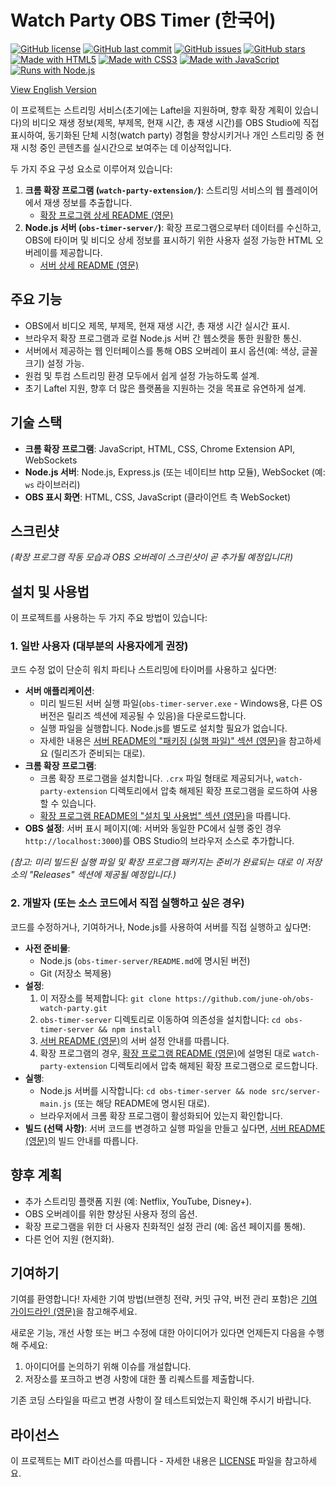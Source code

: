# Watch Party OBS Timer (한국어)

[![GitHub license](https://img.shields.io/badge/license-MIT-blue.svg)](./LICENSE)
[![GitHub last commit](https://img.shields.io/github/last-commit/june-oh/obs-watch-party)](https://github.com/june-oh/obs-watch-party/commits/main)
[![GitHub issues](https://img.shields.io/github/issues/june-oh/obs-watch-party)](https://github.com/june-oh/obs-watch-party/issues)
[![GitHub stars](https://img.shields.io/github/stars/june-oh/obs-watch-party?style=social)](https://github.com/june-oh/obs-watch-party/stargazers)
[![Made with HTML5](https://img.shields.io/badge/HTML-5-orange.svg?style=flat-square&logo=html5&logoColor=white)](https://developer.mozilla.org/en-US/docs/Web/Guide/HTML/HTML5)
[![Made with CSS3](https://img.shields.io/badge/CSS-3-blue.svg?style=flat-square&logo=css3&logoColor=white)](https://developer.mozilla.org/en-US/docs/Web/CSS)
[![Made with JavaScript](https://img.shields.io/badge/JavaScript-ES6-yellow.svg?style=flat-square&logo=javascript&logoColor=black)](https://developer.mozilla.org/en-US/docs/Web/JavaScript)
[![Runs with Node.js](https://img.shields.io/badge/Node.js-LTS-green.svg?style=flat-square&logo=nodedotjs&logoColor=white)](https://nodejs.org/)
<!-- [![GitHub release (latest by date)](https://img.shields.io/github/v/release/june-oh/obs-watch-party)](https://github.com/june-oh/obs-watch-party/releases/latest) -->
<!-- [![Build Status](https://github.com/june.oh/obs-watch-party/actions/workflows/main.yml/badge.svg)](https://github.com/june.oh/obs-watch-party/actions/workflows/main.yml) -->

[View English Version](./README.md)

이 프로젝트는 스트리밍 서비스(초기에는 Laftel을 지원하며, 향후 확장 계획이 있습니다)의 비디오 재생 정보(제목, 부제목, 현재 시간, 총 재생 시간)를 OBS Studio에 직접 표시하여, 동기화된 단체 시청(watch party) 경험을 향상시키거나 개인 스트리밍 중 현재 시청 중인 콘텐츠를 실시간으로 보여주는 데 이상적입니다.

두 가지 주요 구성 요소로 이루어져 있습니다:

1.  **크롬 확장 프로그램 (`watch-party-extension/`)**: 스트리밍 서비스의 웹 플레이어에서 재생 정보를 추출합니다.
    *   [확장 프로그램 상세 README (영문)](./watch-party-extension/README.md)
2.  **Node.js 서버 (`obs-timer-server/`)**: 확장 프로그램으로부터 데이터를 수신하고, OBS에 타이머 및 비디오 상세 정보를 표시하기 위한 사용자 설정 가능한 HTML 오버레이를 제공합니다.
    *   [서버 상세 README (영문)](./obs-timer-server/README.md)

## 주요 기능

*   OBS에서 비디오 제목, 부제목, 현재 재생 시간, 총 재생 시간 실시간 표시.
*   브라우저 확장 프로그램과 로컬 Node.js 서버 간 웹소켓을 통한 원활한 통신.
*   서버에서 제공하는 웹 인터페이스를 통해 OBS 오버레이 표시 옵션(예: 색상, 글꼴 크기) 설정 가능.
*   원컴 및 투컴 스트리밍 환경 모두에서 쉽게 설정 가능하도록 설계.
*   초기 Laftel 지원, 향후 더 많은 플랫폼을 지원하는 것을 목표로 유연하게 설계.

## 기술 스택

*   **크롬 확장 프로그램**: JavaScript, HTML, CSS, Chrome Extension API, WebSockets
*   **Node.js 서버**: Node.js, Express.js (또는 네이티브 http 모듈), WebSocket (예: `ws` 라이브러리)
*   **OBS 표시 화면**: HTML, CSS, JavaScript (클라이언트 측 WebSocket)

## 스크린샷

*(확장 프로그램 작동 모습과 OBS 오버레이 스크린샷이 곧 추가될 예정입니다!)*

## 설치 및 사용법

이 프로젝트를 사용하는 두 가지 주요 방법이 있습니다:

### 1. 일반 사용자 (대부분의 사용자에게 권장)

코드 수정 없이 단순히 워치 파티나 스트리밍에 타이머를 사용하고 싶다면:

*   **서버 애플리케이션**:
    *   미리 빌드된 서버 실행 파일(`obs-timer-server.exe` - Windows용, 다른 OS 버전은 릴리즈 섹션에 제공될 수 있음)을 다운로드합니다.
    *   실행 파일을 실행합니다. Node.js를 별도로 설치할 필요가 없습니다.
    *   자세한 내용은 [서버 README의 "패키징 (실행 파일)" 섹션 (영문)](./obs-timer-server/README.md#packaging-executable)을 참고하세요 (릴리즈가 준비되는 대로).
*   **크롬 확장 프로그램**:
    *   크롬 확장 프로그램을 설치합니다. `.crx` 파일 형태로 제공되거나, `watch-party-extension` 디렉토리에서 압축 해제된 확장 프로그램을 로드하여 사용할 수 있습니다.
    *   [확장 프로그램 README의 "설치 및 사용법" 섹션 (영문)](./watch-party-extension/README.md#setup-and-usage)을 따릅니다.
*   **OBS 설정**: 서버 표시 페이지(예: 서버와 동일한 PC에서 실행 중인 경우 `http://localhost:3000`)를 OBS Studio의 브라우저 소스로 추가합니다.

*(참고: 미리 빌드된 실행 파일 및 확장 프로그램 패키지는 준비가 완료되는 대로 이 저장소의 "Releases" 섹션에 제공될 예정입니다.)*

### 2. 개발자 (또는 소스 코드에서 직접 실행하고 싶은 경우)

코드를 수정하거나, 기여하거나, Node.js를 사용하여 서버를 직접 실행하고 싶다면:

*   **사전 준비물**:
    *   Node.js (`obs-timer-server/README.md`에 명시된 버전)
    *   Git (저장소 복제용)
*   **설정**:
    1.  이 저장소를 복제합니다: `git clone https://github.com/june-oh/obs-watch-party.git`
    2.  `obs-timer-server` 디렉토리로 이동하여 의존성을 설치합니다: `cd obs-timer-server && npm install`
    3.  [서버 README (영문)](./obs-timer-server/README.md#setup-and-usage)의 서버 설정 안내를 따릅니다.
    4.  확장 프로그램의 경우, [확장 프로그램 README (영문)](./watch-party-extension/README.md#setup-and-usage)에 설명된 대로 `watch-party-extension` 디렉토리에서 압축 해제된 확장 프로그램으로 로드합니다.
*   **실행**:
    *   Node.js 서버를 시작합니다: `cd obs-timer-server && node src/server-main.js` (또는 해당 README에 명시된 대로).
    *   브라우저에서 크롬 확장 프로그램이 활성화되어 있는지 확인합니다.
*   **빌드 (선택 사항)**: 서버 코드를 변경하고 실행 파일을 만들고 싶다면, [서버 README (영문)](./obs-timer-server/README.md#packaging-executable)의 빌드 안내를 따릅니다.

## 향후 계획

*   추가 스트리밍 플랫폼 지원 (예: Netflix, YouTube, Disney+).
*   OBS 오버레이를 위한 향상된 사용자 정의 옵션.
*   확장 프로그램을 위한 더 사용자 친화적인 설정 관리 (예: 옵션 페이지를 통해).
*   다른 언어 지원 (현지화).

## 기여하기

기여를 환영합니다! 자세한 기여 방법(브랜칭 전략, 커밋 규약, 버전 관리 포함)은 [기여 가이드라인 (영문)](./CONTRIBUTING.md)을 참고해주세요.

새로운 기능, 개선 사항 또는 버그 수정에 대한 아이디어가 있다면 언제든지 다음을 수행해 주세요:

1.  아이디어를 논의하기 위해 이슈를 개설합니다.
2.  저장소를 포크하고 변경 사항에 대한 풀 리퀘스트를 제출합니다.

기존 코딩 스타일을 따르고 변경 사항이 잘 테스트되었는지 확인해 주시기 바랍니다.

## 라이선스

이 프로젝트는 MIT 라이선스를 따릅니다 - 자세한 내용은 [LICENSE](./LICENSE) 파일을 참고하세요. 